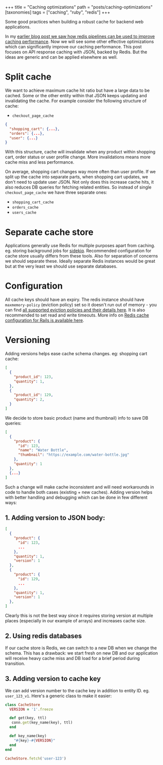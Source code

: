 +++
title = "Caching optimizations"
path = "posts/caching-optimizations"
[taxonomies]
tags = ["caching", "ruby", "redis"]
+++

Some good practices when building a robust cache for backend web applications.

<!-- more -->

In my [earlier blog post we saw how redis pipelines can be used to improve caching performance][1]. Now we will see some other effective optimizations which can significantly improve our caching performance. This post focuses on API response caching with JSON, backed by Redis. But the ideas are generic and can be applied elsewhere as well.

# Split cache

We want to achieve maximum cache hit ratio but have a large data to be cached. Some or the other entity within that JSON keeps updating and invalidating the cache. For example consider the following structure of cache:


* `checkout_page_cache`
```json
{
  "shopping_cart": {...},
  "orders": {...},
  "user": {...}
}
```

With this structure, cache will invalidate when any product within shopping cart, order status or user profile change. More invalidations means more cache miss and less performance.

On average, shopping cart changes way more often than user profile. If we split up the cache into separate parts, when shopping cart updates, we don't need to update user JSON. Not only does this increase cache hits, it also reduces DB queries for fetching related entities. So instead of single `checkout_page_cache` we have three separate ones:

* `shopping_cart_cache`
* `orders_cache`
* `users_cache`

# Separate cache store

Applications generally use Redis for multiple purposes apart from caching. eg. storing background jobs for [sidekiq][4]. Recommended configuration for cache store usually differs from these tools. Also for separation of concerns we should separate these. Ideally separate Redis instances would be great but at the very least we should use separate databases.

# Configuration

All cache keys should have an expiry. The redis instance should have `maxmemory-policy` (eviction policy) set so it doesn't run out of memory - you can find [all supported eviction policies and their details here][2]. It is also recommended to set read and write timeouts. More info on [Redis cache configuration for Rails is available here][3].

# Versioning

Adding versions helps ease cache schema changes.
eg: shopping cart cache:

```json
[
  {
    "product_id": 123,
    "quantity": 1,
  },
  {
    "product_id": 129,
    "quantity": 2,
  }
]
```

We decide to store basic product (name and thumbnail) info to save DB queries:

```json
[
  {
    "product": {
      "id": 123,
      "name": "Water Bottle",
      "thumbnail": "https://example.com/water-bottle.jpg"
    },
    "quantity": 1
  },
  {...}
]
```

Such a change will make cache inconsistent and will need workarounds in code to handle both cases (existing + new caches). Adding version helps with better handling and debugging which can be done in few different ways:

## 1. Adding version to JSON body:

```json
[
  {
    "product": {
      "id": 123,
      ...
    },
    "quantity": 1,
    "version": 1
  },
  {
    "product": {
      "id": 129,
      ...
    },
    "quantity": 1,
    "version": 1
  },
]
```

Clearly this is not the best way since it requires storing version at multiple places (especially in our example of arrays) and increases cache size.

## 2. Using redis databases

If our cache store is Redis, we can switch to a new DB when we change the schema. This has a drawback: we start fresh on new DB and our application will receive heavy cache miss and DB load for a brief period during transition.

## 3. Adding version to cache key

We can add version number to the cache key in addition to entity ID. eg. `user_123_v1`. Here's a generic class to make it easier:

```ruby
class CacheStore
  VERSION = '1'.freeze

  def get(key, ttl)
   conn.get(key_name(key), ttl)
  end

  def key_name(key)
    "#{key}-#{VERSION}"
  end
end

CacheStore.fetch('user-123')
```


[1]: https://tejasbubane.github.io/posts/redis-pipelines-to-the-rescue/
[2]: https://redis.io/docs/latest/develop/reference/eviction/
[3]: https://guides.rubyonrails.org/caching_with_rails.html#activesupport-cache-rediscachestore
[4]: https://sidekiq.org/
